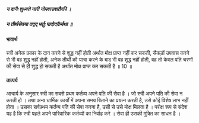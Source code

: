 ##### न दानैः शुध्यते नारी नोपवासशतैरपि ।
##### न तीर्थसेवया तद्वद् भर्तुः पादोदकैर्यथा ॥

#### भावार्थ

स्त्री अनेक प्रकार के दान करने से शुद्ध नहीं होती अर्थात मोक्ष प्राप्त नहीं कर सकती, सैकड़ों उपवास करने से भी वह शुद्ध नहीं होती, अनेक तीर्थों की यात्रा करने के बाद भी वह शुद्ध नहीं होती, वह तो केवल पति चरणों की सेवा से ही शुद्ध हो सकती है अर्थात मोक्ष प्राप्त कर सकती है ॥ 10 ॥

#### तात्पर्य

आचार्य के अनुसार स्त्री का सबसे प्रथम कर्तव्य अपने पति की सेवा है । जो स्त्री अपने पति की सेवा न करती हो । तथा अन्य धार्मिक कार्यों में अपना समय बिताने का प्रयत्न करती है, उसे कोई विशेष लाभ नहीं होता । उसका सर्वप्रथम कर्तव्य पति की सेवा करना है, उसी से उसे मोक्ष मिलता है । परोक्ष रूप से संदेश यह है कि स्त्री पहले अपने पारिवारिक कर्तव्यों का निर्वाह करे । सेवा ही उसकी मुक्ति का साधन है ।